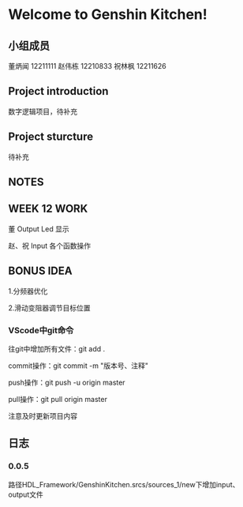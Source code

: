 # Welcome to Genshin Kitchen!

## 小组成员

董炳闻 12211111
赵伟栋 12210833
祝林枫 12211626

## Project introduction

数字逻辑项目，待补充

## Project sturcture

待补充

## NOTES

## WEEK 12 WORK

董 Output Led 显示

赵、祝 Input 各个函数操作

## BONUS IDEA

1.分频器优化

2.滑动变阻器调节目标位置

### VScode中git命令

往git中增加所有文件：git add .

commit操作：git commit -m "版本号、注释"

push操作：git push -u origin master

pull操作：git pull origin master

注意及时更新项目内容

## 日志

### 0.0.5

路径HDL_Framework/GenshinKitchen.srcs/sources_1/new下增加input、output文件
